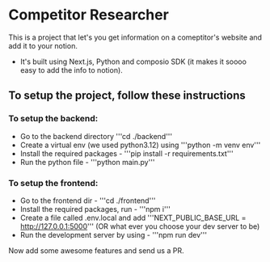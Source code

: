 # Competitor Researcher

This is a project that let's you get information on a comeptitor's website and add it to your notion.

- It's built using Next.js, Python and composio SDK (it makes it soooo easy to add the info to notion).

## To setup the project, follow these instructions
### To setup the backend:
- Go to the backend directory '''cd ./backend'''
- Create a virtual env (we used python3.12) using '''python -m venv env'''
- Install the required packages - '''pip install -r requirements.txt'''
- Run the python file - '''python main.py'''

### To setup the frontend:
- Go to the frontend dir - '''cd ./frontend'''
- Install the required packages, run - '''npm i'''
- Create a file called .env.local and add '''NEXT_PUBLIC_BASE_URL = http://127.0.0.1:5000''' (OR  what ever you choose your dev server to be)
- Run the development server by using - '''npm run dev'''

Now add some awesome features and send us a PR.

